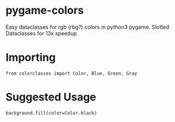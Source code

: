 # pygame-colors
Easy dataclasses for rgb (rbg?) colors in python3 pygame. Slotted Dataclasses for 13x speedup 


# Importing

```python3
from colorclasses import Color, Blue, Green, Gray
```

# Suggested Usage

```python3
background.fill(color=Color.black)
```
